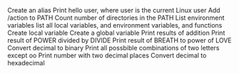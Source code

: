 Create an alias
Print hello user, where user is the current Linux user
Add /action to PATH
Count number of directories in the PATH
List environment variables
list all local variables, and environment variables, and functions
Create local variable
Create a global variable
Print results of addition
Print result of POWER divided by DIVIDE
Print result of BREATH to power of LOVE
Convert decimal to binary
Print all possbible combinations of two letters except oo
Print number with two decimal places
Convert decimal to hexadecimal
